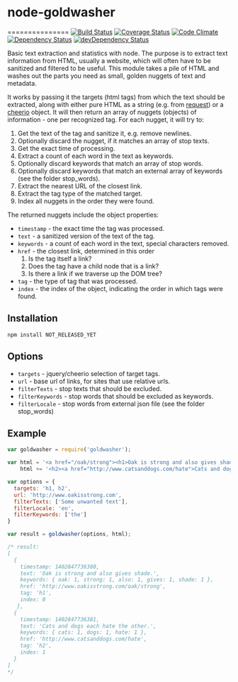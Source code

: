 # node-goldwasher
===============
[![Build Status](https://travis-ci.org/alexlangberg/node-goldwasher.svg?branch=master)](https://travis-ci.org/alexlangberg/node-goldwasher)
[![Coverage Status](https://coveralls.io/repos/alexlangberg/node-goldwasher/badge.png?branch=master)](https://coveralls.io/r/alexlangberg/node-goldwasher?branch=master)
[![Code Climate](https://codeclimate.com/github/alexlangberg/node-goldwasher.png)](https://codeclimate.com/github/alexlangberg/node-goldwasher)
[![Dependency Status](https://david-dm.org/alexlangberg/node-goldwasher.svg)](https://david-dm.org/alexlangberg/node-goldwasher)
[![devDependency Status](https://david-dm.org/alexlangberg/node-goldwasher/dev-status.svg)](https://david-dm.org/alexlangberg/node-goldwasher#info=devDependencies)

Basic text extraction and statistics with node. The purpose is to extract text information from HTML, usually a website, which will often have to be sanitized and filtered to be useful. This module takes a pile of HTML and washes out the parts you need as small, golden nuggets of text and metadata.

It works by passing it the targets (html tags) from which the text should be extracted, along with either pure HTML as a string (e.g. from [request](https://www.npmjs.org/package/request)) or a [cheerio](https://www.npmjs.org/package/cheerio) object. It will then return an array of nuggets (objects) of information - one per recognized tag. For each nugget, it will try to:

1. Get the text of the tag and sanitize it, e.g. remove newlines.
2. Optionally discard the nugget, if it matches an array of stop texts.
3. Get the exact time of processing.
4. Extract a count of each word in the text as keywords.
5. Optionally discard keywords that match an array of stop words.
6. Optionally discard keywords that match an external array of keywords (see the folder stop_words).
7. Extract the nearest URL of the closest link.
8. Extract the tag type of the matched target.
9. Index all nuggets in the order they were found.

The returned nuggets include the object properties:

- ```timestamp``` - the exact time the tag was processed.
- ```text``` - a sanitized version of the text of the tag.
- ```keywords``` - a count of each word in the text, special characters removed.
- ```href``` - the closest link, determined in this order
  1. Is the tag itself a link?
  2. Does the tag have a child node that is a link?
  3. Is there a link if we traverse up the DOM tree?
- ```tag``` - the type of tag that was processed.
- ```index``` - the index of the object, indicating the order in which tags were found.

## Installation
```
npm install NOT_RELEASED_YET
```

## Options
- ```targets``` - jquery/cheerio selection of target tags.
- ```url``` - base url of links, for sites that use relative urls.
- ```filterTexts``` - stop texts that should be excluded.
- ```filterKeywords``` - stop words that should be excluded as keywords.
- ```filterLocale``` - stop words from external json file (see the folder stop_words)

## Example
```javascript
var goldwasher = require('goldwasher');

var html = '<a href="/oak/strong"><h1>Oak is strong and also gives shade.</h1></a>';
    html += '<h2><a href="http://www.catsanddogs.com/hate">Cats and dogs each hate the other.</a></h2>';

var options = {
  targets: 'h1, h2',
  url: 'http://www.oakisstrong.com',
  filterTexts: ['Some unwanted text'],
  filterLocale: 'en',
  filterKeywords: ['the']
}

var result = goldwasher(options, html);

/* result:
[ 
  { 
    timestamp: 1402847736380,
    text: 'Oak is strong and also gives shade.',
    keywords: { oak: 1, strong: 1, also: 1, gives: 1, shade: 1 },
    href: 'http://www.oakisstrong.com/oak/strong',
    tag: 'h1',
    index: 0 
   },
  { 
    timestamp: 1402847736381,
    text: 'Cats and dogs each hate the other.',
    keywords: { cats: 1, dogs: 1, hate: 1 },
    href: 'http://www.catsanddogs.com/hate',
    tag: 'h2',
    index: 1 
  }
]
*/
```